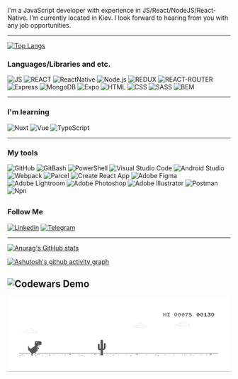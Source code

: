 <!-- ---
### Hi everyone, my name's Sergey👋
--- -->

I'm a JavaScript developer with experience in JS/React/NodeJS/React-Native. I'm currently located in Kiev. I look forward to hearing from you with any job opportunities.

---

[![Top Langs](https://github-readme-stats.vercel.app/api/top-langs/?username=Solod-S&layout=compact)](https://github.com/anuraghazra/github-readme-stats)

### Languages/Libraries and etc.

![JS](https://img.shields.io/badge/-JS-F6F8FA?style=for-the-badge&logo=javascript&logoColor=F3CF01)
![REACT](https://img.shields.io/badge/-react-F6F8FA?style=for-the-badge&logo=react&logoColor=0CD8EA)
![ReactNative](https://img.shields.io/badge/-ReactNative-F6F8FA?style=for-the-badge&logo=react&logoColor=0396DE)
![Node.js](https://img.shields.io/badge/-Node.js-F6F8FA?style=for-the-badge&logo=Node.js&logoColor=669C59)
![REDUX](https://img.shields.io/badge/-REDUX-F6F8FA?style=for-the-badge&logo=redux&logoColor=764EB0)
![REACT-ROUTER](https://img.shields.io/badge/-REACTROUTER-F6F8FA?style=for-the-badge&logo=reactrouter&logoColor=C5021A)
![Express](https://img.shields.io/badge/-Express-F6F8FA?style=for-the-badge&logo=express&logoColor=353535)
![MongoDB](https://img.shields.io/badge/-MongoDB-F6F8FA?style=for-the-badge&logo=mongodb&logoColor=118D4D)
![Expo](https://img.shields.io/badge/-Expo-F6F8FA?style=for-the-badge&logo=expo&logoColor=106DAD)
![HTML](https://img.shields.io/badge/-HTML-F6F8FA?style=for-the-badge&logo=html5&logoColor=EB4C42)
![CSS](https://img.shields.io/badge/-CSS-F6F8FA?style=for-the-badge&logo=CSS3&logoColor=0068BA)
![SASS](https://img.shields.io/badge/-SASS-F6F8FA?style=for-the-badge&logo=SASS&logoColor=c66394)
![BEM](https://img.shields.io/badge/-BEM-F6F8FA?style=for-the-badge&logo=bem&logoColor=2E99D1)

---

### I'm learning

![Nuxt](https://img.shields.io/badge/-Nuxt-F6F8FA?style=for-the-badge&logo=nuxtdotjs&logoColor=3EAF7C)
![Vue](https://img.shields.io/badge/-VUE-F6F8FA?style=for-the-badge&logo=vuedotjs&logoColor=3EAF7C)
![TypeScript](https://img.shields.io/badge/-TypeScript-F6F8FA?style=for-the-badge&logo=typescript&logoColor=0068BA)

---

### My tools

![GitHub](https://img.shields.io/badge/-GitHub-F6F8FA?style=for-the-badge&logo=github&logoColor=171A1F)
![GitBash](https://img.shields.io/badge/-GitBash-F6F8FA?style=for-the-badge&logo=gnubash&logoColor=171A1F)
![PowerShell](https://img.shields.io/badge/-powershell-F6F8FA?style=for-the-badge&logo=powershell&logoColor=171A1F)
![Visual Studio Code](https://img.shields.io/badge/-VsCode-F6F8FA?style=for-the-badge&logo=visualstudiocode&logoColor=289BEA)
![Android Studio](https://img.shields.io/badge/-androidstudio-F6F8FA?style=for-the-badge&logo=androidstudio&logoColor=3AD17D)
![Webpack](https://img.shields.io/badge/-Webpack-F6F8FA?style=for-the-badge&logo=webpack&logoColor=1B74BA)
![Parcel](https://img.shields.io/badge/-Parcel-F6F8FA?style=for-the-badge&logo=webpack&logoColor=E8C19C)
![Create React App](https://img.shields.io/badge/-createreactapp-F6F8FA?style=for-the-badge&logo=createreactapp&logoColor=63D1EE)
![Adobe Figma](https://img.shields.io/badge/-Figma-F6F8FA?style=for-the-badge&logo=figma&logoColor=9D56F7)
![Adobe Lightroom](https://img.shields.io/badge/-Lightroom-F6F8FA?style=for-the-badge&logo=adobelightroom&logoColor=032126)
![Adobe Photoshop](https://img.shields.io/badge/-Photoshop-F6F8FA?style=for-the-badge&logo=adobephotoshop&logoColor=001C33)
![Adobe Illustrator](https://img.shields.io/badge/-Illustrator-F6F8FA?style=for-the-badge&logo=adobeillustrator&logoColor=F79500)
![Postman](https://img.shields.io/badge/-Postman-F6F8FA?style=for-the-badge&logo=postman&logoColor=FF6C37)
![Npn](https://img.shields.io/badge/-NPN-F6F8FA?style=for-the-badge&logo=npm&logoColor=171A1F)

## <!-- ![Trello](https://img.shields.io/badge/-Trello-F6F8FA?style=for-the-badge&logo=Trello&logoColor=007FC8) -->

### Follow Me

[![Linkedin](https://img.shields.io/badge/-LinkedIn-F6F8FA?style=for-the-badge&logo=LinkedIn&logoColor=0A63BC)](https://www.linkedin.com/in/serhii-solod-557991256/)
[![Telegram](https://img.shields.io/badge/-Telegram-F6F8FA?style=for-the-badge&logo=telegram&logoColor=4867AA)](https://t.me/sergey_nicol)

---

[![Anurag's GitHub stats](https://github-readme-stats.vercel.app/api?username=Solod-S&count_private=true&show_icons=true&theme=default)](https://github.com/anuraghazra/github-readme-stats)

[![Ashutosh's github activity graph](https://activity-graph.herokuapp.com/graph?username=Solod-S&bg_color=fff&color=000&line=5698F0&point=000&hide_border=true)](https://github.com/ashutosh00710/github-readme-activity-graph)

![Codewars Demo](https://www.codewars.com/users/Solod-S/badges/large?theme=light)
---

<img
            src="./img/dino.gif"
            alt="dino"
        />

<!-- ![Header](https://github.com/Solod-S/Solod-S/blob/main/assets/full2.png) -->

<!--
### Hi there 👋
**Solod-S/Solod-S** is a ✨ _special_ ✨ repository because its `README.md` (this file) appears on your GitHub profile.

Here are some ideas to get you started:

- 🔭 I’m currently working on ...
- 🌱 I’m currently learning ...
- 👯 I’m looking to collaborate on ...
- 🤔 I’m looking for help with ...
- 💬 Ask me about ...
- 📫 How to reach me: ...
- 😄 Pronouns: ...
- ⚡ Fun fact: ...
-->
